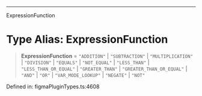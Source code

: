 ---

ExpressionFunction

# Type Alias: ExpressionFunction

> **ExpressionFunction** = `"ADDITION"` \| `"SUBTRACTION"` \| `"MULTIPLICATION"` \| `"DIVISION"` \| `"EQUALS"` \| `"NOT_EQUAL"` \| `"LESS_THAN"` \| `"LESS_THAN_OR_EQUAL"` \| `"GREATER_THAN"` \| `"GREATER_THAN_OR_EQUAL"` \| `"AND"` \| `"OR"` \| `"VAR_MODE_LOOKUP"` \| `"NEGATE"` \| `"NOT"`

Defined in: figmaPluginTypes.ts:4608
